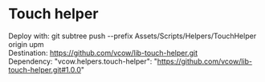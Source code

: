 # Touch helper
Deploy with: git subtree push --prefix Assets/Scripts/Helpers/TouchHelper origin upm  
Destination: https://github.com/vcow/lib-touch-helper.git  
Dependency: "vcow.helpers.touch-helper": "https://github.com/vcow/lib-touch-helper.git#1.0.0"  
